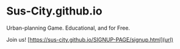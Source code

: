 # Sus-City.github.io
Urban-planning Game. Educational, and for Free.

Join us! [https://sus-city.github.io/SIGNUP-PAGE/signup.html](url)
